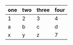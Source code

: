 | one | two | three | four |
| --- | --- | ----- | ---- |
| 1   | 2   | 3     | 4    |
| a   | b   | c     | d    |
| x   | y   | z     | 7    |
